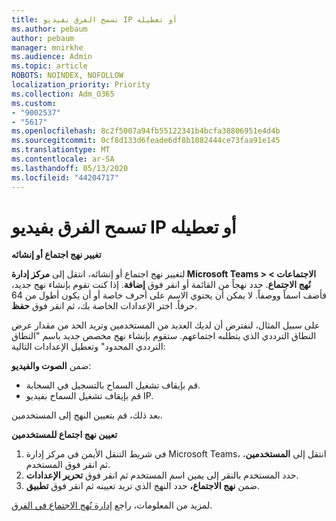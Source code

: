 ```yaml
---
title: تسمح الفرق بفيديو IP أو تعطيله
ms.author: pebaum
author: pebaum
manager: mnirkhe
ms.audience: Admin
ms.topic: article
ROBOTS: NOINDEX, NOFOLLOW
localization_priority: Priority
ms.collection: Adm_O365
ms.custom:
- "9002537"
- "5617"
ms.openlocfilehash: 8c2f5007a94fb55122341b4bcfa38806951e4d4b
ms.sourcegitcommit: 0cf8d133d6feade6df8b1082444ce73faa91e145
ms.translationtype: MT
ms.contentlocale: ar-SA
ms.lasthandoff: 05/13/2020
ms.locfileid: "44204717"
---
```

# <a name="teams-allow-or-disable-ip-video"></a>تسمح الفرق بفيديو IP أو تعطيله

**تغيير نهج اجتماع أو إنشائه**

لتغيير نهج اجتماع أو إنشائه، انتقل إلى **مركز إدارة Microsoft Teams > الاجتماعات > نُهج الاجتماع**. حدد نهجاً من القائمة أو انقر فوق **إضافة**. إذا كنت تقوم بإنشاء نهج جديد، فأضف اسماً ووصفاً. لا يمكن أن يحتوي الاسم على أحرف خاصة أو أن يكون أطول من 64 حرفاً. اختر الإعدادات الخاصة بك، ثم انقر فوق **حفظ**.

على سبيل المثال، لنفترض أن لديك العديد من المستخدمين وتريد الحد من مقدار عرض النطاق الترددي الذي يتطلبه اجتماعهم. ستقوم بإنشاء نهج مخصص جديد باسم "النطاق الترددي المحدود" وتعطيل الإعدادات التالية:

ضمن **الصوت والفيديو**:

- قم بإيقاف تشغيل السماح بالتسجيل في السحابة.
- قم بإيقاف تشغيل السماح بفيديو IP.

بعد ذلك، قم بتعيين النهج إلى المستخدمين.

**تعيين نهج اجتماع للمستخدمين**

1. في شريط التنقل الأيمن في مركز إدارة Microsoft Teams، انتقل إلى **المستخدمين**، ثم انقر فوق المستخدم.
2. حدد المستخدم بالنقر إلى يمين اسم المستخدم ثم انقر فوق **تحرير الإعدادات**.
3. ضمن **نهج الاجتماع،** حدد النهج الذي تريد تعيينه ثم انقر فوق **تطبيق**.

لمزيد من المعلومات، راجع [إدارة نُهج الاجتماع في الفرق](https://docs.microsoft.com/microsoftteams/meeting-policies-in-teams).
